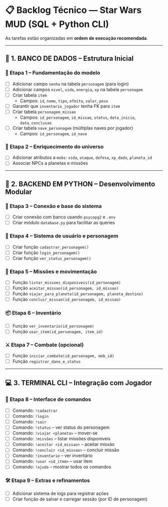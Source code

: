 
# 📋 Backlog Técnico — Star Wars MUD (SQL + Python CLI)

As tarefas estão organizadas em **ordem de execução recomendada**.

---

## 🧱 1. BANCO DE DADOS – Estrutura Inicial

### 📌 Etapa 1 – Fundamentação do modelo
- [ ] Adicionar campo `senha` na tabela `personagem` (para login)
- [ ] Adicionar campos `nivel`, `vida`, `energia`, `xp` na tabela `personagem`
- [ ] Criar tabela `item`
  - Campos: `id`, `nome`, `tipo`, `efeito`, `valor`, `peso`
- [ ] Garantir que `inventario_jogador` tenha FK para `item`
- [ ] Criar tabela `personagem_missao`
  - Campos: `id_personagem`, `id_missao`, `status`, `data_inicio`, `data_conclusao`
- [ ] Criar tabela `nave_personagem` (múltiplas naves por jogador)
  - Campos: `id_personagem`, `id_nave`

### 📌 Etapa 2 – Enriquecimento do universo
- [ ] Adicionar atributos a `mobs`: `vida`, `ataque`, `defesa`, `xp_dado`, `planeta_id`
- [ ] Associar NPCs a planetas e missões

---

## 🧠 2. BACKEND EM PYTHON – Desenvolvimento Modular

### 🔧 Etapa 3 – Conexão e base do sistema
- [ ] Criar conexão com banco usando `psycopg2` e `.env`
- [ ] Criar módulo `database.py` para facilitar as queries

### 👤 Etapa 4 – Sistema de usuário e personagem
- [ ] Criar função `cadastrar_personagem()`
- [ ] Criar função `login_personagem()`
- [ ] Criar função `ver_status_personagem()`

### 🌌 Etapa 5 – Missões e movimentação
- [ ] Função `listar_missoes_disponiveis(id_personagem)`
- [ ] Função `aceitar_missao(id_personagem, id_missao)`
- [ ] Função `viajar_para_planeta(id_personagem, planeta_destino)`
- [ ] Função `concluir_missao(id_personagem, id_missao)`

### 📦 Etapa 6 – Inventário
- [ ] Função `ver_inventario(id_personagem)`
- [ ] Função `usar_item(id_personagem, item_id)`

### ⚔️ Etapa 7 – Combate (opcional)
- [ ] Função `iniciar_combate(id_personagem, mob_id)`
- [ ] Função `registrar_dano_e_status`

---

## 💻 3. TERMINAL CLI – Integração com Jogador

### 🧩 Etapa 8 – Interface de comandos
- [ ] Comando: `!cadastrar`
- [ ] Comando: `!login`
- [ ] Comando: `!sair`
- [ ] Comando: `!status` – ver status do personagem
- [ ] Comando: `!viajar <planeta>` – mover-se
- [ ] Comando: `!missões` – listar missões disponíveis
- [ ] Comando: `!aceitar <id_missao>` – aceitar missão
- [ ] Comando: `!concluir <id_missao>` – concluir missão
- [ ] Comando: `!inventario` – ver inventário
- [ ] Comando: `!usar <id_item>` – usar item
- [ ] Comando: `!ajuda` – mostrar todos os comandos

### 🛠 Etapa 9 – Extras e refinamentos
- [ ] Adicionar sistema de logs para registrar ações
- [ ] Criar função de salvar e carregar sessão (por ID de personagem)
